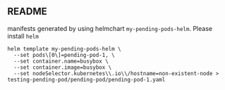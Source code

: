 ## README

manifests generated by using helmchart `my-pending-pods-helm`. Please install `helm`

```
helm template my-pending-pods-helm \
  --set pods\[0\]=pending-pod-1, \
  --set container.name=busybox \
  --set container.image=busybox \
  --set nodeSelector.kubernetes\\.io\\/hostname=non-existent-node > testing-pending-pod/pending-pod/pending-pod-1.yaml
```